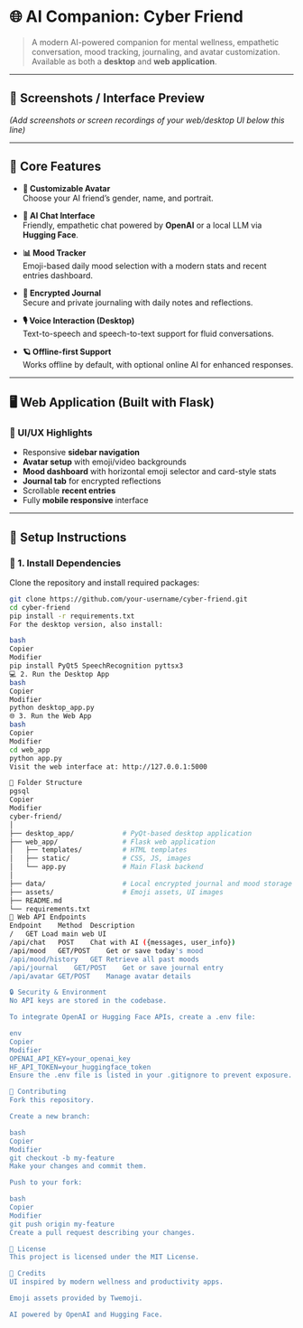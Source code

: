 # 🌐 AI Companion: Cyber Friend

> A modern AI-powered companion for mental wellness, empathetic conversation, mood tracking, journaling, and avatar customization.  
> Available as both a **desktop** and **web application**.

---

## 📸 Screenshots / Interface Preview

*(Add screenshots or screen recordings of your web/desktop UI below this line)*

---

## 🌟 Core Features

- **🧍 Customizable Avatar**  
  Choose your AI friend’s gender, name, and portrait.

- **🧠 AI Chat Interface**  
  Friendly, empathetic chat powered by **OpenAI** or a local LLM via **Hugging Face**.

- **📊 Mood Tracker**  
  Emoji-based daily mood selection with a modern stats and recent entries dashboard.

- **🔐 Encrypted Journal**  
  Secure and private journaling with daily notes and reflections.

- **🎙️ Voice Interaction (Desktop)**  
  Text-to-speech and speech-to-text support for fluid conversations.

- **🪐 Offline-first Support**  
  Works offline by default, with optional online AI for enhanced responses.

---

## 🖥️ Web Application (Built with Flask)

### 🧭 UI/UX Highlights

- Responsive **sidebar navigation**
- **Avatar setup** with emoji/video backgrounds
- **Mood dashboard** with horizontal emoji selector and card-style stats
- **Journal tab** for encrypted reflections
- Scrollable **recent entries**
- Fully **mobile responsive** interface

---

## 🚀 Setup Instructions

### 🔧 1. Install Dependencies

Clone the repository and install required packages:

```bash
git clone https://github.com/your-username/cyber-friend.git
cd cyber-friend
pip install -r requirements.txt
For the desktop version, also install:

bash
Copier
Modifier
pip install PyQt5 SpeechRecognition pyttsx3
💻 2. Run the Desktop App
bash
Copier
Modifier
python desktop_app.py
🌐 3. Run the Web App
bash
Copier
Modifier
cd web_app
python app.py
Visit the web interface at: http://127.0.0.1:5000

📂 Folder Structure
pgsql
Copier
Modifier
cyber-friend/
│
├── desktop_app/            # PyQt-based desktop application
├── web_app/                # Flask web application
│   ├── templates/          # HTML templates
│   ├── static/             # CSS, JS, images
│   └── app.py              # Main Flask backend
│
├── data/                   # Local encrypted journal and mood storage
├── assets/                 # Emoji assets, UI images
├── README.md
└── requirements.txt
🔌 Web API Endpoints
Endpoint	Method	Description
/	GET	Load main web UI
/api/chat	POST	Chat with AI ({messages, user_info})
/api/mood	GET/POST	Get or save today's mood
/api/mood/history	GET	Retrieve all past moods
/api/journal	GET/POST	Get or save journal entry
/api/avatar	GET/POST	Manage avatar details

🔒 Security & Environment
No API keys are stored in the codebase.

To integrate OpenAI or Hugging Face APIs, create a .env file:

env
Copier
Modifier
OPENAI_API_KEY=your_openai_key
HF_API_TOKEN=your_huggingface_token
Ensure the .env file is listed in your .gitignore to prevent exposure.

🤝 Contributing
Fork this repository.

Create a new branch:

bash
Copier
Modifier
git checkout -b my-feature
Make your changes and commit them.

Push to your fork:

bash
Copier
Modifier
git push origin my-feature
Create a pull request describing your changes.

📜 License
This project is licensed under the MIT License.

🙏 Credits
UI inspired by modern wellness and productivity apps.

Emoji assets provided by Twemoji.

AI powered by OpenAI and Hugging Face.
